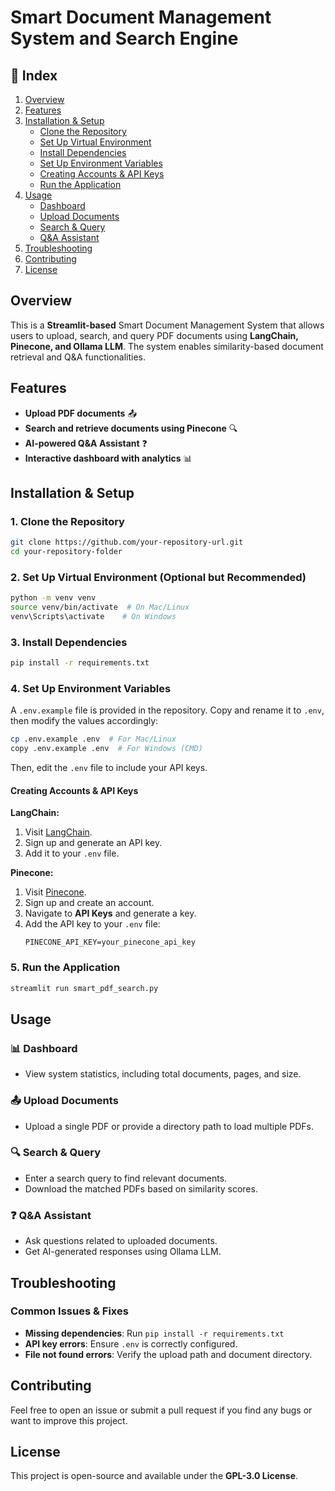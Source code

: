 # Smart Document Management System and Search Engine

## 📖 Index
1. [Overview](#overview)
2. [Features](#features)
3. [Installation & Setup](#installation--setup)
    - [Clone the Repository](#1-clone-the-repository)
    - [Set Up Virtual Environment](#2-set-up-virtual-environment-optional-but-recommended)
    - [Install Dependencies](#3-install-dependencies)
    - [Set Up Environment Variables](#4-set-up-environment-variables)
    - [Creating Accounts & API Keys](#creating-accounts--api-keys)
    - [Run the Application](#5-run-the-application)
4. [Usage](#usage)
    - [Dashboard](#-dashboard)
    - [Upload Documents](#-upload-documents)
    - [Search & Query](#-search--query)
    - [Q&A Assistant](#-qa-assistant)
5. [Troubleshooting](#troubleshooting)
6. [Contributing](#contributing)
7. [License](#license)

## Overview
This is a **Streamlit-based** Smart Document Management System that allows users to upload, search, and query PDF documents using **LangChain, Pinecone, and Ollama LLM**. The system enables similarity-based document retrieval and Q&A functionalities.

## Features
- **Upload PDF documents** 📤
- **Search and retrieve documents using Pinecone** 🔍
- **AI-powered Q&A Assistant** ❓
- **Interactive dashboard with analytics** 📊

## Installation & Setup

### **1. Clone the Repository**
```sh
git clone https://github.com/your-repository-url.git
cd your-repository-folder
```

### **2. Set Up Virtual Environment (Optional but Recommended)**
```sh
python -m venv venv
source venv/bin/activate  # On Mac/Linux
venv\Scripts\activate    # On Windows
```

### **3. Install Dependencies**
```sh
pip install -r requirements.txt
```

### **4. Set Up Environment Variables**
A `.env.example` file is provided in the repository. Copy and rename it to `.env`, then modify the values accordingly:
```sh
cp .env.example .env  # For Mac/Linux
copy .env.example .env  # For Windows (CMD)
```
Then, edit the `.env` file to include your API keys.

#### **Creating Accounts & API Keys**

**LangChain:**
1. Visit [LangChain](https://www.langchain.com/).
2. Sign up and generate an API key.
3. Add it to your `.env` file.

**Pinecone:**
1. Visit [Pinecone](https://www.pinecone.io/).
2. Sign up and create an account.
3. Navigate to **API Keys** and generate a key.
4. Add the API key to your `.env` file:
   ```
   PINECONE_API_KEY=your_pinecone_api_key
   ```

### **5. Run the Application**
```sh
streamlit run smart_pdf_search.py
```

## Usage

### **📊 Dashboard**
- View system statistics, including total documents, pages, and size.

### **📤 Upload Documents**
- Upload a single PDF or provide a directory path to load multiple PDFs.

### **🔍 Search & Query**
- Enter a search query to find relevant documents.
- Download the matched PDFs based on similarity scores.

### **❓ Q&A Assistant**
- Ask questions related to uploaded documents.
- Get AI-generated responses using Ollama LLM.

## Troubleshooting
### **Common Issues & Fixes**
- **Missing dependencies**: Run `pip install -r requirements.txt`
- **API key errors**: Ensure `.env` is correctly configured.
- **File not found errors**: Verify the upload path and document directory.

## Contributing
Feel free to open an issue or submit a pull request if you find any bugs or want to improve this project.

## License
This project is open-source and available under the **GPL-3.0 License**.

